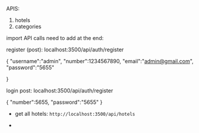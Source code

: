 APIS:

1. hotels
2. categories



import API calls need to add at the end:

register (post): localhost:3500/api/auth/register

{
    "username":"admin",
    "number":1234567890,
    "email":"admin@gmail.com",
    "password":"5655"

}

login post: localhost:3500/api/auth/register

{
    "number":5655,
    "password":"5655"
}

- get all hotels: ```http://localhost:3500/api/hotels```


- 
